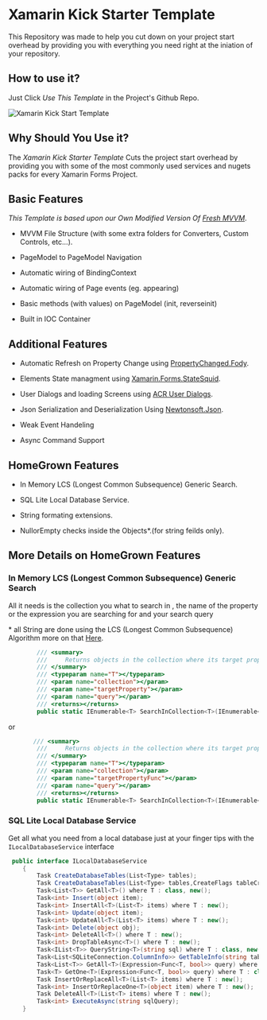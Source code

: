 # Xamarin Kick Starter Template

This Repository was made to help you cut down on your project start overhead by providing you with everything you need right at the iniation of your repository.

## How to use it?

Just Click _Use This Template_ in the Project's Github Repo.

![Xamarin Kick Start Template](https://i.ibb.co/WFczbWN/template.png)

## Why Should You Use it?
The _Xamarin Kick Starter Template_ Cuts the project start overhead by providing you with some of the most commonly used services and nugets packs for every Xamarin Forms Project.

## Basic Features
_This Template is based upon our Own Modified Version Of [Fresh MVVM](https://github.com/rid00z/FreshMvvm)_.

* MVVM File Structure (with some extra folders for Converters, Custom Controls, etc...).

* PageModel to PageModel Navigation

* Automatic wiring of BindingContext

* Automatic wiring of Page events (eg. appearing)

* Basic methods (with values) on PageModel (init, reverseinit)

* Built in IOC Container

## Additional Features

* Automatic Refresh on Property Change using  [PropertyChanged.Fody](https://github.com/Fody/PropertyChanged).

* Elements State managment using [Xamarin.Forms.StateSquid](https://github.com/sthewissen/Xamarin.Forms.StateSquid).

* User Dialogs and loading Screens using [ACR User Dialogs](https://github.com/aritchie/userdialogs).

* Json Serialization and Deserialization Using [Newtonsoft.Json](https://www.newtonsoft.com/json).

* Weak Event Handeling

* Async Command Support

## HomeGrown Features

* In Memory LCS (Longest Common Subsequence) Generic Search.

* SQL Lite Local Database Service.

* String formating extensions.

* NullorEmpty checks inside the Objects\*.(for string feilds only).


## More Details on HomeGrown Features

### In Memory LCS (Longest Common Subsequence) Generic Search

All it needs is the collection you what to search in , the name of the property or the expression you are searching for and your search query

\* all String are done using the LCS (Longest Common Subsequence) Algorithm more on that [Here](https://www.geeksforgeeks.org/longest-common-subsequence-dp-4/).

``` c#
        /// <summary>
        ///     Returns objects in the collection where its target property is identical or similar to the query string
        /// </summary>
        /// <typeparam name="T"></typeparam>
        /// <param name="collection"></param>
        /// <param name="targetProperty"></param>
        /// <param name="query"></param>
        /// <returns></returns>
        public static IEnumerable<T> SearchInCollection<T>(IEnumerable<T> collection, string targetProperty, string query)
```

or 

``` c#
       /// <summary>
        ///     Returns objects in the collection where its target property is identical or similar to the query string
        /// </summary>
        /// <typeparam name="T"></typeparam>
        /// <param name="collection"></param>
        /// <param name="targetPropertyFunc"></param>
        /// <param name="query"></param>
        /// <returns></returns>
        public static IEnumerable<T> SearchInCollection<T>(IEnumerable<T> collection, Func<T, string> targetPropertyFunc,string query)
```


### SQL Lite Local Database Service

Get all what you need from a local database just at your finger tips with the ```ILocalDatabaseService``` interface

``` C#
 public interface ILocalDatabaseService
    {
        Task CreateDatabaseTables(List<Type> tables);
        Task CreateDatabaseTables(List<Type> tables,CreateFlags tableCreateFlags);
        Task<List<T>> GetAll<T>() where T : class, new();
        Task<int> Insert(object item);
        Task<int> InsertAll<T>(List<T> items) where T : new();
        Task<int> Update(object item);
        Task<int> UpdateAll<T>(List<T> items) where T : new();
        Task<int> Delete(object obj);
        Task<int> DeleteAll<T>() where T : new();
        Task<int> DropTableAsync<T>() where T : new();
        Task<IList<T>> QueryString<T>(string sql) where T : class, new();
        Task<List<SQLiteConnection.ColumnInfo>> GetTableInfo(string tableName);
        Task<List<T>> GetAll<T>(Expression<Func<T, bool>> query) where T : new();
        Task<T> GetOne<T>(Expression<Func<T, bool>> query) where T : class, new();
        Task InsertOrReplaceAll<T>(List<T> items) where T : new();
        Task<int> InsertOrReplaceOne<T>(object item) where T : new();
        Task DeleteAll<T>(List<T> items) where T : new();
        Task<int> ExecuteAsync(string sqlQuery);
    }
```







